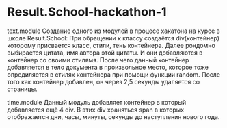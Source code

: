 # Result.School-hackathon-1

text.module
Создание одного из модулей в процесе хакатона на курсе в школе Result.School:
При обращении к классу создаётся div(контейнер) которому присвается класс, стили, тень контейнера. 
Далее рондомно выбирается цитата, имя автора этой цитаты. И они добавляются в контейнер со своими стилямя.
После чего данный контейнер добавляется в тело документа в произвольное место, 
которое тоже опредиляется в стилях контейнера при помощи функции random.
После того как контейнер добавлен, он через 2,5 секунды удаляется со страницы.

time.module
Данный модуль добавляет контейнер в который добавляется ещё 4 div.
В этих div храняться span  в которых отображается дни, часы, минуты, секунды до наступления нового года. 
